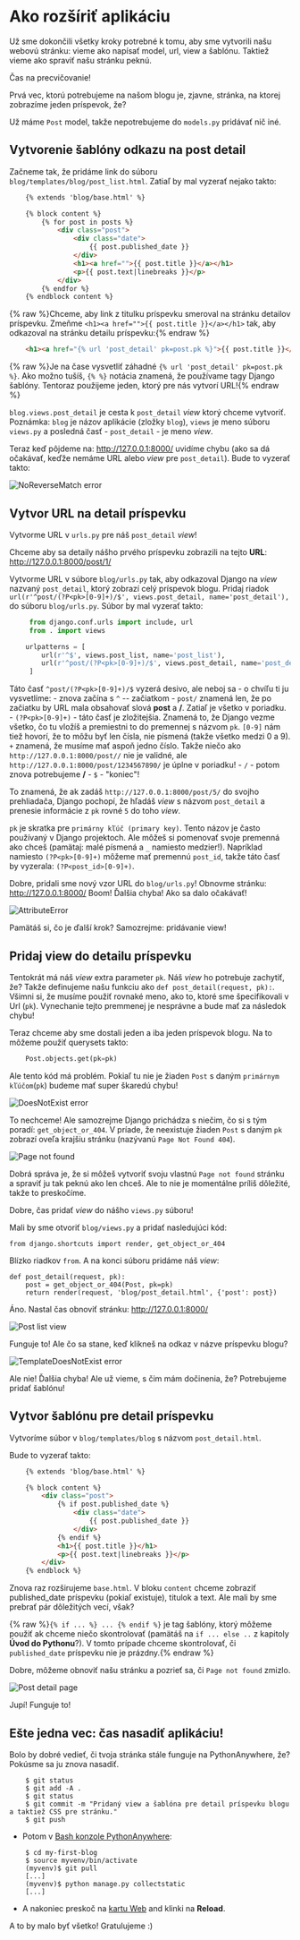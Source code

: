 # Ako rozšíriť aplikáciu

Už sme dokončili všetky kroky potrebné k tomu, aby sme vytvorili našu webovú stránku: vieme ako napísať model, url, view a šablónu. Taktiež vieme ako spraviť našu stránku peknú.

Čas na precvičovanie!

Prvá vec, ktorú potrebujeme na našom blogu je, zjavne, stránka, na ktorej zobrazíme jeden príspevok, že?

Už máme `Post` model, takže nepotrebujeme do `models.py` pridávať nič iné.

## Vytvorenie šablóny odkazu na post detail

Začneme tak, že pridáme link do súboru `blog/templates/blog/post_list.html`. Zatiaľ by mal vyzerať nejako takto:

```html
    {% extends 'blog/base.html' %}

    {% block content %}
        {% for post in posts %}
            <div class="post">
                <div class="date">
                    {{ post.published_date }}
                </div>
                <h1><a href="">{{ post.title }}</a></h1>
                <p>{{ post.text|linebreaks }}</p>
            </div>
        {% endfor %}
    {% endblock content %}
```  

{% raw %}Chceme, aby link z titulku príspevku smeroval na stránku detailov príspevku. Zmeňme `<h1><a href="">{{ post.title }}</a></h1>` tak, aby odkazoval na stránku detailu príspevku:{% endraw %}

```html
    <h1><a href="{% url 'post_detail' pk=post.pk %}">{{ post.title }}</a></h1>
```

{% raw %}Je na čase vysvetliť záhadné `{% url 'post_detail' pk=post.pk %}`. Ako možno tušíš, `{% %}` notácia znamená, že používame tagy Django šablóny. Tentoraz použijeme jeden, ktorý pre nás vytvorí URL!{% endraw %}

`blog.views.post_detail` je cesta k `post_detail` *view* ktorý chceme vytvoriť. Poznámka: `blog` je názov aplikácie (zložky `blog`), `views` je meno súboru `views.py` a posledná časť - `post_detail` - je meno *view*.

Teraz keď pôjdeme na: http://127.0.0.1:8000/ uvidíme chybu (ako sa dá očakávať, keďže nemáme URL alebo *view* pre `post_detail`). Bude to vyzerať takto:

![NoReverseMatch error][1]

 [1]: images/no_reverse_match2.png

## Vytvor URL na detail príspevku

Vytvorme URL v `urls.py` pre náš `post_detail` *view*!

Chceme aby sa detaily nášho prvého príspevku zobrazili na tejto **URL**: http://127.0.0.1:8000/post/1/

Vytvorme URL v súbore `blog/urls.py` tak, aby odkazoval Django na *view* nazvaný `post_detail`, ktorý zobrazí celý príspevok blogu. Pridaj riadok `url(r'^post/(?P<pk>[0-9]+)/$', views.post_detail, name='post_detail'),` do súboru `blog/urls.py`. Súbor by mal vyzerať takto:

```python
     from django.conf.urls import include, url
     from . import views

    urlpatterns = [
        url(r'^$', views.post_list, name='post_list'),
        url(r'^post/(?P<pk>[0-9]+)/$', views.post_detail, name='post_detail'),
     ]
```  

Táto časť `^post/(?P<pk>[0-9]+)/$` vyzerá desivo, ale neboj sa - o chvíľu ti ju vysvetlíme: - znova začína s `^` -- začiatkom - `post/` znamená len, že po začiatku by URL mala obsahovať slová **post** a **/**. Zatiaľ je všetko v poriadku. - `(?P<pk>[0-9]+)` - táto časť je zložitejšia. Znamená to, že Django vezme všetko, čo tu vložíš a premiestni to do premennej s názvom `pk`. `[0-9]` nám tiež hovorí, že to môžu byť len čísla, nie písmená (takže všetko medzi 0 a 9). `+` znamená, že musíme mať aspoň jedno číslo. Takže niečo ako `http://127.0.0.1:8000/post//` nie je validné, ale `http://127.0.0.1:8000/post/1234567890/` je úplne v poriadku! - `/` - potom znova potrebujeme **/** - `$` - "koniec"!

To znamená, že ak zadáš `http://127.0.0.1:8000/post/5/` do svojho prehliadača, Django pochopí, že hľadáš *view* s názvom `post_detail` a prenesie informácie z `pk` rovné `5` do toho *view*.

`pk` je skratka pre `primárny kľúč (primary key)`. Tento názov je často používaný v Django projektoch. Ale môžeš si pomenovať svoje premenná ako chceš (pamätaj: malé písmená a `_` namiesto medzier!). Napríklad namiesto `(?P<pk>[0-9]+)` môžeme mať premennú `post_id`, takže táto časť by vyzerala: `(?P<post_id>[0-9]+)`.

Dobre, pridali sme nový vzor URL do `blog/urls.py`! Obnovme stránku: http://127.0.0.1:8000/ Boom! Ďalšia chyba! Ako sa dalo očakávať!

![AttributeError][2]

 [2]: images/attribute_error2.png

Pamätáš si, čo je ďalší krok? Samozrejme: pridávanie view!

## Pridaj view do detailu príspevku

Tentokrát má náš *view* extra parameter `pk`. Náš *view* ho potrebuje zachytiť, že? Takže definujeme našu funkciu ako `def post_detail(request, pk):`. Všimni si, že musíme použiť rovnaké meno, ako to, ktoré sme špecifikovali v Url (`pk`). Vynechanie tejto premmenej je nesprávne a bude mať za následok chybu!

Teraz chceme aby sme dostali jeden a iba jeden príspevok blogu. Na to môžeme použiť querysets takto:

```python
    Post.objects.get(pk=pk)
```    

Ale tento kód má problém. Pokiaľ tu nie je žiaden `Post` s daným `primárnym kľúčom`(`pk`) budeme mať super škaredú chybu!

![DoesNotExist error][3]

 [3]: images/does_not_exist2.png

To nechceme! Ale samozrejme Django prichádza s niečim, čo si s tým poradí: `get_object_or_404`. V príade, že neexistuje žiaden `Post` s daným `pk` zobrazí oveľa krajšiu stránku (nazývanú `Page Not Found 404`).

![Page not found][4]

 [4]: images/404_2.png

Dobrá správa je, že si môžeš vytvoriť svoju vlastnú `Page not found` stránku a spraviť ju tak peknú ako len chceš. Ale to nie je momentálne príliš dôležité, takže to preskočíme.

Dobre, čas pridať *view* do nášho `views.py` súboru!

Mali by sme otvoriť `blog/views.py` a pridať nasledujúci kód:

    from django.shortcuts import render, get_object_or_404
    

Blízko riadkov `from`. A na konci súboru pridáme náš *view*:

    def post_detail(request, pk):
        post = get_object_or_404(Post, pk=pk)
        return render(request, 'blog/post_detail.html', {'post': post})
    

Áno. Nastal čas obnoviť stránku: http://127.0.0.1:8000/

![Post list view][5]

 [5]: images/post_list2.png

Funguje to! Ale čo sa stane, keď klikneš na odkaz v názve príspevku blogu?

![TemplateDoesNotExist error][6]

 [6]: images/template_does_not_exist2.png

Ale nie! Ďalšia chyba! Ale už vieme, s čim mám dočinenia, že? Potrebujeme pridať šablónu!

## Vytvor šablónu pre detail príspevku

Vytvoríme súbor v `blog/templates/blog` s názvom `post_detail.html`.

Bude to vyzerať takto:

```html
    {% extends 'blog/base.html' %}

    {% block content %}
        <div class="post">
            {% if post.published_date %}
                <div class="date">
                    {{ post.published_date }}
                </div>
            {% endif %}
            <h1>{{ post.title }}</h1>
            <p>{{ post.text|linebreaks }}</p>
        </div>
    {% endblock %}
```  

Znova raz rozširujeme `base.html`. V bloku `content` chceme zobraziť published_date príspevku (pokiaľ existuje), titulok a text. Ale mali by sme prebrať pár dôležitých vecí, však?

{% raw %}`{% if ... %} ... {% endif %}` je tag šablóny, ktorý môžeme použiť ak chceme niečo skontrolovať (pamätáš na `if ... else ..` z kapitoly **Úvod do Pythonu**?). V tomto prípade chceme skontrolovať, či `published_date` príspevku nie je prázdny.{% endraw %}

Dobre, môžeme obnoviť našu stránku a pozrieť sa, či `Page not found` zmizlo.

![Post detail page][7]

 [7]: images/post_detail2.png

Jupí! Funguje to!

## Ešte jedna vec: čas nasadiť aplikáciu!

Bolo by dobré vedieť, či tvoja stránka stále funguje na PythonAnywhere, že? Pokúsme sa ju znova nasadiť.

```
    $ git status
    $ git add -A .
    $ git status
    $ git commit -m "Pridaný view a šablóna pre detail príspevku blogu a taktiež CSS pre stránku."
    $ git push
```  

*   Potom v [Bash konzole PythonAnywhere][8]:

 [8]: https://www.pythonanywhere.com/consoles/

```
    $ cd my-first-blog
    $ source myvenv/bin/activate
    (myvenv)$ git pull
    [...]
    (myvenv)$ python manage.py collectstatic
    [...]
```  

*   A nakoniec preskoč na [kartu Web][9] and klinki na **Reload**.

 [9]: https://www.pythonanywhere.com/web_app_setup/

A to by malo byť všetko! Gratulujeme :)